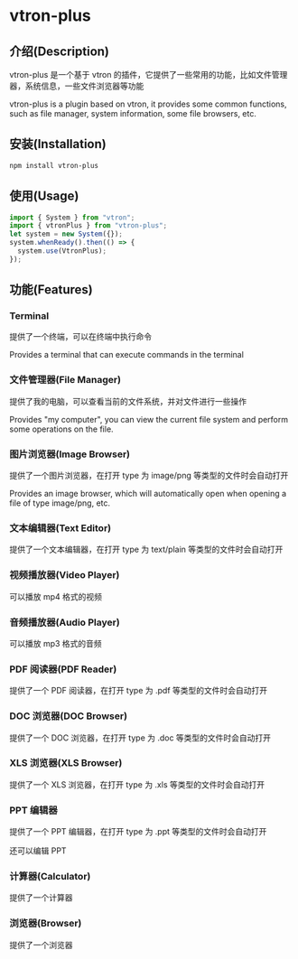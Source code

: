 # vtron-plus

## 介绍(Description)

vtron-plus 是一个基于 vtron 的插件，它提供了一些常用的功能，比如文件管理器，系统信息，一些文件浏览器等功能

vtron-plus is a plugin based on vtron, it provides some common functions, such as file manager, system information, some file browsers, etc.

## 安装(Installation)

```bash
npm install vtron-plus
```

## 使用(Usage)

```typescript
import { System } from "vtron";
import { vtronPlus } from "vtron-plus";
let system = new System({});
system.whenReady().then(() => {
  system.use(VtronPlus);
});
```

## 功能(Features)

### Terminal

提供了一个终端，可以在终端中执行命令

Provides a terminal that can execute commands in the terminal

### 文件管理器(File Manager)

提供了我的电脑，可以查看当前的文件系统，并对文件进行一些操作

Provides "my computer", you can view the current file system and perform some operations on the file.

### 图片浏览器(Image Browser)

提供了一个图片浏览器，在打开 type 为 image/png 等类型的文件时会自动打开

Provides an image browser, which will automatically open when opening a file of type image/png, etc.

### 文本编辑器(Text Editor)

提供了一个文本编辑器，在打开 type 为 text/plain 等类型的文件时会自动打开

### 视频播放器(Video Player)

可以播放 mp4 格式的视频

### 音频播放器(Audio Player)

可以播放 mp3 格式的音频

### PDF 阅读器(PDF Reader)

提供了一个 PDF 阅读器，在打开 type 为 .pdf 等类型的文件时会自动打开

### DOC 浏览器(DOC Browser)

提供了一个 DOC 浏览器，在打开 type 为 .doc 等类型的文件时会自动打开

### XLS 浏览器(XLS Browser)

提供了一个 XLS 浏览器，在打开 type 为 .xls 等类型的文件时会自动打开

### PPT 编辑器

提供了一个 PPT 编辑器，在打开 type 为 .ppt 等类型的文件时会自动打开

还可以编辑 PPT

<!--
### 系统信息(System Information)
### 系统设置(System Settings)
### 系统日志(System Log)
### 系统监控(System Monitor)
### 系统更新(System Update)
### 系统备份(System Backup)
### 系统还原(System Restore) -->

### 计算器(Calculator)

提供了一个计算器

### 浏览器(Browser)

提供了一个浏览器
